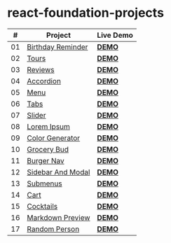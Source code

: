 # react-foundation-projects


| #    | Project                                                      | Live Demo                                                    |
| ---- | ------------------------------------------------------------ | :----------------------------------------------------------- |
| 01   | [Birthday Reminder](https://github.com/Fuchih/react-foundation-projects/tree/main/01-birthday-reminder) | [**DEMO**](https://zen-kepler-80103b.netlify.app)|
| 02   | [Tours](https://github.com/Fuchih/react-foundation-projects/tree/main/02-tours) | [**DEMO**](https://eager-ptolemy-2aa92a.netlify.app)|
| 03   | [Reviews](https://github.com/Fuchih/react-foundation-projects/tree/main/03-reviews) | [**DEMO**](https://infallible-albattani-5d5ded.netlify.app)|
| 04   | [Accordion](https://github.com/Fuchih/react-foundation-projects/tree/main/04-accordion) | [**DEMO**](https://hungry-beaver-7e5336.netlify.app)|
| 05   | [Menu](https://github.com/Fuchih/react-foundation-projects/tree/main/05-menu) | [**DEMO**](https://nifty-murdock-320552.netlify.app)|
| 06   | [Tabs](https://github.com/Fuchih/react-foundation-projects/tree/main/06-tabs) | [**DEMO**](https://ecstatic-newton-2b86c6.netlify.app)|
| 07   | [Slider](https://github.com/Fuchih/react-foundation-projects/tree/main/07-slider) | [**DEMO**](https://inspiring-hugle-eb181b.netlify.app)|
| 08   | [Lorem Ipsum](https://github.com/Fuchih/react-foundation-projects/tree/main/08-lorem-ipsum) | [**DEMO**](https://dreamy-aryabhata-2a9de8.netlify.app)|
| 09   | [Color Generator](https://github.com/Fuchih/react-foundation-projects/tree/main/09-color-generator) | [**DEMO**](https://ecstatic-perlman-e936cc.netlify.app)|
| 10   | [Grocery Bud](https://github.com/Fuchih/react-foundation-projects/tree/main/10-grocery-bud) | [**DEMO**](https://cranky-mahavira-87f911.netlify.app)|
| 11   | [Burger Nav](https://github.com/Fuchih/react-foundation-projects/tree/main/11-burger-nav) | [**DEMO**](https://elastic-hawking-6d796a.netlify.app)|
| 12   | [Sidebar And Modal](https://github.com/Fuchih/react-foundation-projects/tree/main/12-sidebar-modal) | [**DEMO**](https://awesome-jepsen-099288.netlify.app)|
| 13   | [Submenus](https://github.com/Fuchih/react-foundation-projects/tree/main/13-submenus) | [**DEMO**](https://vigilant-nobel-9e304a.netlify.app)|
| 14   | [Cart](https://github.com/Fuchih/react-foundation-projects/tree/main/14-cart) | [**DEMO**](https://elegant-spence-357bdb.netlify.app)|
| 15   | [Cocktails](https://github.com/Fuchih/react-foundation-projects/tree/main/15-cocktails) | [**DEMO**](https://optimistic-meninsky-75a530.netlify.app)|
| 16   | [Markdown Preview](https://github.com/Fuchih/react-foundation-projects/tree/main/16-markdown-preview) | [**DEMO**](https://mystifying-jang-d8194f.netlify.app)|
| 17   | [Random Person](https://github.com/Fuchih/react-foundation-projects/tree/main/17-random-person) | [**DEMO**](https://relaxed-perlman-b0d058.netlify.app)|
